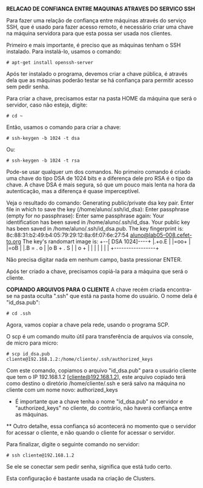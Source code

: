 **RELACAO DE CONFIANCA ENTRE MAQUINAS ATRAVES DO SERVICO SSH**

Para fazer uma relação de confiança entre máquinas através do serviço SSH, que é usado para fazer acesso remoto, é necessário criar uma chave na máquina servidora para que esta possa ser usada nos clientes.

Primeiro e mais importante, é preciso que as máquinas tenham o SSH instalado. Para instalá-lo, usamos o comando:

```
# apt-get install openssh-server
```

Após ter instalado o programa, devemos criar a chave pública, é através dela que as máquinas poderão testar se há confiança para permitir acesso sem pedir senha.

Para criar a chave, precisamos estar na pasta HOME da máquina que será o servidor, caso não esteja, digite:

```
# cd ~
```

Então, usamos o comando para criar a chave:

```
# ssh-keygen -b 1024 -t dsa
```
Ou:
```
# ssh-keygen -b 1024 -t rsa
```

Pode-se usar qualquer um dos comandos. No primeiro comando é criado uma chave do tipo DSA de 1024 bits e a diferença dele pro RSA é o tipo da chave. A chave DSA é mais segura, só que um pouco mais lenta na hora da autenticação, mas a diferença é quase imperceptível.

Veja o resultado do comando:
Generating public/private dsa key pair.
Enter file in which to save the key (/home/aluno/.ssh/id_dsa): 
Enter passphrase (empty for no passphrase): 
Enter same passphrase again: 
Your identification has been saved in /home/aluno/.ssh/id_dsa.
Your public key has been saved in /home/aluno/.ssh/id_dsa.pub.
The key fingerprint is:
8c:88:31:b2:49:b4:05:79:29:12:8a:6f:07:6e:27:54 aluno@lab05-008.cefet-to.org
The key's randomart image is:
+--[ DSA 1024]----+
|.+o.E            |
|=oo+             |
|=oB              |
|.B = . o         |
|o B + . S        |
| o +             |
|                 |
|                 |
|                 |
+-----------------+

Não precisa digitar nada em nenhum campo, basta pressionar ENTER.

Após ter criado a chave, precisamos copiá-la para a máquina que será o cliente.

**COPIANDO ARQUIVOS PARA O CLIENTE**
A chave recém criada encontra-se na pasta oculta ".ssh" que está na pasta home do usuário. O nome dela é "id_dsa.pub":

```
# cd .ssh
```

Agora, vamos copiar a chave pela rede, usando o programa SCP.

O scp é um comando muito útil para transferência de arquivos via console, de micro para micro:

```
# scp id_dsa.pub cliente@192.168.1.2:/home/cliente/.ssh/authorized_keys
```

Com este comando, copiamos o arquivo "id_dsa.pub" para o usuário cliente que tem o IP 192.168.1.2 [cliente@192.168.1.2], este arquivo copiado terá como destino o diretório /home/cliente/.ssh e será salvo na máquina no cliente com um nome novo: authorized_keys

* É importante que a chave tenha o nome "id_dsa.pub" no servidor e "authorized_keys" no cliente, do contrário, não haverá confiança entre as máquinas.

** Outro detalhe, essa confiança só acontecerá no momento que o servidor for acessar o cliente, e não quando o cliente for acessar o servidor.

Para finalizar, digite o seguinte comando no servidor:

```
# ssh cliente@192.168.1.2
```

Se ele se conectar sem pedir senha, significa que está tudo certo.

Esta configuração é bastante usada na criação de Clusters.
